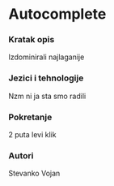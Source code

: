 # Autocomplete
### Kratak opis
Izdominirali najlaganije

### Jezici i tehnologije
Nzm ni ja sta smo radili

### Pokretanje
2 puta levi klik

### Autori
Stevanko
Vojan
